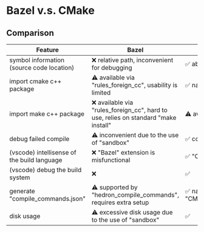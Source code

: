 # Bazel v.s. CMake

## Comparison

| Feature | Bazel | CMake |
| ------- | ----- | ----- |
| symbol information (source code location) | ❌ relative path, inconvenient for debugging | ✅ absolute path, convenient for debugging |
| import cmake c++ package | ⚠️ available via "rules_foreign_cc", usability is limited | ✅ natively supported |
| import make c++ package | ❌ available via "rules_foreign_cc", hard to use, relies on standard "make install" | ⚠️ available through "execute_process" |
| debug failed compile | ⚠️ inconvenient due to the use of "sandbox" | ✅ convenient due to native build |
| (vscode) intellisense of the build language | ❌ "Bazel" extension is misfunctional | ✅ "CMake Tools" extension is good |
| (vscode) debug the build system | ❌ | ✅ |
| generate "compile_commands.json" | ⚠️ supported by "hedron_compile_commands", requires extra setup | ✅ natively supported by option "CMAKE_EXPORT_COMPILE_COMMANDS" |
| disk usage | ⚠️ excessive disk usage due to the use of "sandbox" | ✅ |

